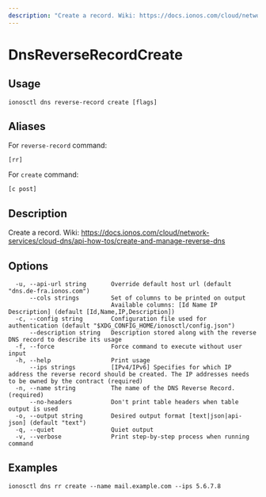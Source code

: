 ```yaml
---
description: "Create a record. Wiki: https://docs.ionos.com/cloud/network-services/cloud-dns/api-how-tos/create-and-manage-reverse-dns"
---
```


# DnsReverseRecordCreate

## Usage

```text
ionosctl dns reverse-record create [flags]
```

## Aliases

For `reverse-record` command:

```text
[rr]
```

For `create` command:

```text
[c post]
```

## Description

Create a record. Wiki: https://docs.ionos.com/cloud/network-services/cloud-dns/api-how-tos/create-and-manage-reverse-dns

## Options

```text
  -u, --api-url string       Override default host url (default "dns.de-fra.ionos.com")
      --cols strings         Set of columns to be printed on output 
                             Available columns: [Id Name IP Description] (default [Id,Name,IP,Description])
  -c, --config string        Configuration file used for authentication (default "$XDG_CONFIG_HOME/ionosctl/config.json")
      --description string   Description stored along with the reverse DNS record to describe its usage
  -f, --force                Force command to execute without user input
  -h, --help                 Print usage
      --ips strings          [IPv4/IPv6] Specifies for which IP address the reverse record should be created. The IP addresses needs to be owned by the contract (required)
  -n, --name string          The name of the DNS Reverse Record. (required)
      --no-headers           Don't print table headers when table output is used
  -o, --output string        Desired output format [text|json|api-json] (default "text")
  -q, --quiet                Quiet output
  -v, --verbose              Print step-by-step process when running command
```

## Examples

```text
ionosctl dns rr create --name mail.example.com --ips 5.6.7.8
```

